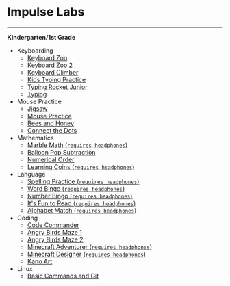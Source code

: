 # Impulse Labs
______
**Kindergarten/1st Grade**


 - Keyboarding
   - [Keyboard Zoo](http://www.abcya.com/keyboarding_practice.htm)
   - [Keyboard Zoo 2](http://www.abcya.com/keyboarding_practice.htm)
   - [Keyboard Climber](http://www.abcya.com/keyboarding_practice.htm)
   - [Kids Typing Practice](http://kidstyping.weebly.com/)
   - [Typing Rocket Junior](http://www.abcya.com/typing_rocket_junior.htm)
   - [Typing](http://www.abcya.com/keyboarding_practice.htm)
 - Mouse Practice
   - [Jigsaw](https://studio.code.org/s/course1/stage/3/puzzle/1)
   - [Mouse Practice](http://practicadelmouse.altervista.org/)
   - [Bees and Honey](http://www.tvokids.com/play/bees_and_honey/bee2blueback.swf)
   - [Connect the Dots](http://www.abcya.com/connect_the_dots.htm)
 - Mathematics
   - [Marble Math (`requires headphones`)](http://www.abcya.com/addition.htm)
   - [Balloon Pop Subtraction](http://www.abcya.com/subtraction_game.htm)
   - [Numerical Order](http://www.abcya.com/numerical_order.htm)
   - [Learning Coins (`requires headphones`)](http://www.abcya.com/learning_coins.htm)
 - Language
   - [Spelling Practice (`requires headphones`)](http://www.abcya.com/dolch_sight_word_spelling.htm)
   - [Word Bingo (`requires headphones`)](http://www.abcya.com/dolch_sight_word_bingo.htm)
   - [Number Bingo (`requires headphones`)](http://www.abcya.com/number_bingo.htm)
   - [It's Fun to Read (`requires headphones`)](http://www.starfall.com/n/level-b/index/load.htm?)
   - [Alphabet Match (`requires headphones`)](http://www.abcya.com/alphabet_matching_game.htm)
 - Coding
   - [Code Commander](http://morrisgames.info/)
   - [Angry Birds Maze 1](https://studio.code.org/s/course1/stage/4/puzzle/1)
   - [Angry Birds Maze 2](https://studio.code.org/s/course1/stage/5/puzzle/1)
   - [Minecraft Adventurer (`requires headphones`)](https://studio.code.org/s/mc/stage/1/puzzle/1)
   - [Minecraft Designer (`requires headphones`)](https://studio.code.org/s/minecraft/stage/1/puzzle/1)
   - [Kano Art](http://art.kano.me/challenges)
 - Linux
   - [Basic Commands and Git](https://github.com/impulselabsinc/students)


